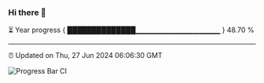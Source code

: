 ### Hi there 👋

⏳ Year progress { ██████████████▁▁▁▁▁▁▁▁▁▁▁▁▁▁▁▁ } 48.70 %

---

⏰ Updated on Thu, 27 Jun 2024 06:06:30 GMT

![Progress Bar CI](https://github.com/liununu/liununu/workflows/Progress%20Bar%20CI/badge.svg)
